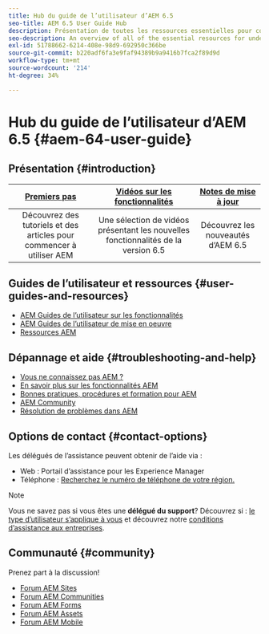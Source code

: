 ```yaml
---
title: Hub du guide de l’utilisateur d’AEM 6.5
seo-title: AEM 6.5 User Guide Hub
description: Présentation de toutes les ressources essentielles pour comprendre, installer, gérer et utiliser AEM 6.5
seo-description: An overview of all of the essential resources for understanding, installing, managing, and using AEM 6.5
exl-id: 51788662-6214-408e-98d9-692950c366be
source-git-commit: b220adf6fa3e9faf94389b9a9416b7fca2f89d9d
workflow-type: tm+mt
source-wordcount: '214'
ht-degree: 34%

---
```


# Hub du guide de l’utilisateur d’AEM 6.5 {#aem-64-user-guide}

## Présentation  {#introduction}

| [Premiers pas](https://helpx.adobe.com/fr/experience-manager/get-started.html) | [Vidéos sur les fonctionnalités](https://helpx.adobe.com/fr/experience-manager/kt/index/aem-6-5-videos.html) | [Notes de mise à jour](https://helpx.adobe.com/fr/experience-manager/6-5/release-notes.html ) |
|:-:|:-:|:-:|
| Découvrez des tutoriels et des articles pour commencer à utiliser AEM | Une sélection de vidéos présentant les nouvelles fonctionnalités de la version 6.5 | Découvrez les nouveautés d’AEM 6.5 |

## Guides de l’utilisateur et ressources {#user-guides-and-resources}

* [AEM Guides de l’utilisateur sur les fonctionnalités](capabilities.md)
* [AEM Guides de l’utilisateur de mise en oeuvre](implementation.md)
* [Ressources AEM](resources.md)

## Dépannage et aide {#troubleshooting-and-help}

* [Vous ne connaissez pas AEM ?](new.md)
* [En savoir plus sur les fonctionnalités AEM](learn.md)
* [Bonnes pratiques, procédures et formation pour AEM](best-practice.md)
* [AEM Community](community.md)
* [Résolution de problèmes dans AEM](troubleshooting.md)

## Options de contact {#contact-options}

Les délégués de l’assistance peuvent obtenir de l’aide via :

* Web : Portail d’assistance pour les Experience Manager
* Téléphone : [Recherchez le numéro de téléphone de votre région.](https://helpx.adobe.com/contact/dma-external/DMACustomeCareRegionalPhoneNumbers.html)

>[!NOTE]
>
>Vous ne savez pas si vous êtes une **délégué du support**? Découvrez si : [le type d’utilisateur s’applique à vous](https://helpx.adobe.com/experience-cloud/supported-users.html) et découvrez notre [conditions d’assistance aux entreprises](https://helpx.adobe.com/support/programs/enterprise-support-terms.html).

## Communauté {#community}

Prenez part à la discussion!

* [Forum AEM Sites](http://help-forums.adobe.com/content/adobeforums/en/experience-manager-forum/adobe-experience-manager.html)
* [Forum AEM Communities](http://help-forums.adobe.com/content/adobeforums/en/experience-manager-forum/aem-communities.html)
* [Forum AEM Forms](http://help-forums.adobe.com/content/adobeforums/en/experience-manager-forum/aem-forms.html)
* [Forum AEM Assets](http://help-forums.adobe.com/content/adobeforums/en/experience-manager-forum/aem-assets.html)
* [Forum AEM Mobile](http://forums.adobe.com/community/experiencemanagermobile)
